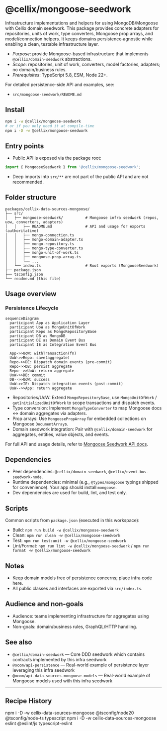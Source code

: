 # @cellix/mongoose-seedwork

Infrastructure implementations and helpers for using MongoDB/Mongoose with Cellix domain seedwork. This package provides concrete adapters for repositories, units of work, type converters, Mongoose prop arrays, and model/connection helpers. It keeps domains persistence‑agnostic while enabling a clean, testable infrastructure layer.

- *Purpose*: provide Mongoose-based infrastructure that implements `@cellix/domain-seedwork` abstractions.
- *Scope*: repositories, unit of work, converters, model factories, adapters; no domain/business rules.
- *Prerequisites*: TypeScript 5.8, ESM, Node 22+.

For detailed persistence-side API and examples, see:
- `src/mongoose-seedwork/README.md`

## Install

```sh
npm i -w @cellix/mongoose-seedwork
# or if you only need it at compile-time
npm i -D -w @cellix/mongoose-seedwork
```

## Entry points

- Public API is exposed via the package root:
```ts
import { MongooseSeedwork } from '@cellix/mongoose-seedwork';
```
- Deep imports into `src/**` are not part of the public API and are not recommended.

## Folder structure

```
packages/cellix-data-sources-mongoose/
├── src/
│   ├── mongoose-seedwork/          # Mongoose infra seedwork (repos, uow, converters, adapters)
│   │   ├── README.md               # API and usage for exports (authoritative)
│   │   ├── mongo-connection.ts
│   │   ├── mongo-domain-adapter.ts
│   │   ├── mongo-repository.ts
│   │   ├── mongo-type-converter.ts
│   │   ├── mongo-unit-of-work.ts
│   │   ├── mongoose-prop-array.ts
│   │   └── ...
│   └── index.ts                    # Root exports (MongooseSeedwork)
├── package.json
├── tsconfig.json
└── readme.md (this file)
```

## Usage overview

### Persistence Lifecycle
```mermaid
sequenceDiagram
  participant App as Application Layer
  participant UoW as MongoUnitOfWork
  participant Repo as MongoRepositoryBase
  participant DB as MongoDB
  participant DE as Domain Event Bus
  participant IE as Integration Event Bus

  App->>UoW: withTransaction(fn)
  UoW->>Repo: save(aggregate)
  Repo->>DE: Dispatch domain events (pre-commit)
  Repo->>DB: persist aggregate
  Repo-->>UoW: return aggregate
  UoW->>DB: commit
  DB-->>UoW: success
  UoW->>IE: Dispatch integration events (post-commit)
  UoW-->>App: return aggregate
```

- Repositories/UoW: Extend `MongoRepositoryBase`, use `MongoUnitOfWork` / `getInitializedUnitOfWork` to scope transactions and dispatch events.
- Type conversion: Implement `MongoTypeConverter` to map Mongoose docs ↔ domain aggregates via adapters.
- Prop arrays: Use `MongoosePropArray` for embedded collections on Mongoose `DocumentArray`s.
- Domain seedwork integration: Pair with `@cellix/domain-seedwork` for aggregates, entities, value objects, and events.

For full API and usage details, refer to [Mongoose Seedwork API docs](src/mongoose-seedwork/README.md).

## Dependencies

- Peer dependencies: `@cellix/domain-seedwork`, `@cellix/event-bus-seedwork-node`.
- Runtime dependencies: minimal (e.g., `@types/mongoose` typings shipped for convenience). Your app should install `mongoose`.
- Dev dependencies are used for build, lint, and test only.

## Scripts

Common scripts from `package.json` (executed in this workspace):

- Build: `npm run build -w @cellix/mongoose-seedwork`
- Clean: `npm run clean -w @cellix/mongoose-seedwork`
- Test: `npm run test:unit -w @cellix/mongoose-seedwork`
- Lint/Format: `npm run lint -w @cellix/mongoose-seedwork` / `npm run format -w @cellix/mongoose-seedwork`

## Notes

- Keep domain models free of persistence concerns; place infra code here.
- All public classes and interfaces are exported via `src/index.ts`.

## Audience and non-goals

- Audience: teams implementing infrastructure for aggregates using Mongoose.
- Non-goals: domain/business rules, GraphQL/HTTP handling.

## See also

- `@cellix/domain-seedwork` — Core DDD seedwork which contains contracts implemented by this infra seedwork
- `@ocom/api-persistence` — Real-world example of persistence layer leveraging this infra seedwork
- `@ocom/api-data-sources-mongoose-models` — Real-world example of Mongoose models used with this infra seedwork

---

## Recipe History

npm i -D -w cellix-data-sources-mongoose @tsconfig/node20 @tsconfig/node-ts typescript
npm i -D -w cellix-data-sources-mongoose eslint @eslint/js typescript-eslint